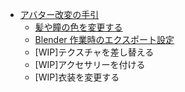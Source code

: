 - [アバター改変の手引](tips/)
  - [髪や瞳の色を変更する](tips/colorchange.md)
  - [Blender 作業時のエクスポート設定](tips/blender_export.md)
  - [WIP]テクスチャを差し替える
  - [WIP]アクセサリーを付ける
  - [WIP]衣装を変更する